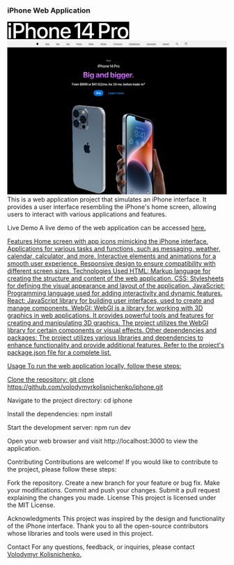 ### iPhone Web Application
<img src="./src/assets/images/iphone-14.jpg" alt="iphone-14"/>
<img src="./src/assets/images/iphone.png" alt="iphone"/>
This is a web application project that simulates an iPhone interface. It provides a user interface resembling the iPhone's home screen, allowing users to interact with various applications and features.

Live Demo
A live demo of the web application can be accessed <span> <a href="https://volodymyrkolisnichenko.github.io/iphone" target="_blank"> here. </span>

Features
Home screen with app icons mimicking the iPhone interface.
Applications for various tasks and functions, such as messaging, weather, calendar, calculator, and more.
Interactive elements and animations for a smooth user experience.
Responsive design to ensure compatibility with different screen sizes.
Technologies Used
HTML: Markup language for creating the structure and content of the web application.
CSS: Stylesheets for defining the visual appearance and layout of the application.
JavaScript: Programming language used for adding interactivity and dynamic features.
React: JavaScript library for building user interfaces, used to create and manage components.
WebGI: WebGI is a library for working with 3D graphics in web applications. It provides powerful tools and features for creating and manipulating 3D graphics. The project utilizes the WebGI library for certain components or visual effects.
Other dependencies and packages: The project utilizes various libraries and dependencies to enhance functionality and provide additional features. Refer to the project's package.json file for a complete list.

Usage
To run the web application locally, follow these steps:

Clone the repository:
git clone https://github.com/volodymyrkolisnichenko/iphone.git

Navigate to the project directory:
cd iphone

Install the dependencies:
npm install

Start the development server:
npm run dev

Open your web browser and visit http://localhost:3000 to view the application.

Contributing
Contributions are welcome! If you would like to contribute to the project, please follow these steps:

Fork the repository.
Create a new branch for your feature or bug fix.
Make your modifications.
Commit and push your changes.
Submit a pull request explaining the changes you made.
License
This project is licensed under the MIT License.

Acknowledgments
This project was inspired by the design and functionality of the iPhone interface. Thank you to all the open-source contributors whose libraries and tools were used in this project.

Contact
For any questions, feedback, or inquiries, please contact <span> <a href="https://github.com/VolodymyrKolisnichenko" target="_blank"> Volodymyr Kolisnichenko.</span> 
